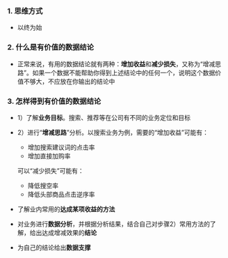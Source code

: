 ### 1. 思维方式
 - 以终为始

### 2. 什么是有价值的数据结论
 - 正常来说，有用的数据结论就有两种：**增加收益**和**减少损失**，又称为“增减思路”。如果一个数据不能帮助你得到上述结论中的任何一个，说明这个数据价值不够大，不应放在你输出的结论中

### 3. 怎样得到有价值的数据结论
 - 1）了解**业务目标**。搜索、推荐等在公司有不同的业务定位和目标
 - 2）进行“**增减思路**”分析。以搜索业务为例，需要的“增加收益”可能有：
   - 增加搜索建议词的点击率
   - 增加直接加购率
   
   可以“减少损失”可能有：
   - 降低搜空率
   - 降低头部商品点击逆序率
 - 了解业内常用的**达成某项收益的方法**
 - 对业务进行**数据分析**，并根据分析结果，结合自己对步骤2）常用方法的了解，给出达成增减效果的**结论**
 - 为自己的结论给出**数据支撑**
 
 
